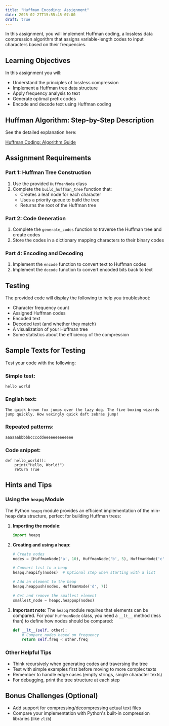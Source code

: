 ```yaml
---
title: "Huffman Encoding: Assignment"
date: 2025-02-27T15:55:45-07:00
draft: true
---
```


In this assignment, you will implement Huffman coding, a lossless data compression algorithm that assigns variable-length codes to input characters based on their frequencies.
<!--more-->

## Learning Objectives

In this assignment you will:
- Understand the principles of lossless compression
- Implement a Huffman tree data structure
- Apply frequency analysis to text
- Generate optimal prefix codes
- Encode and decode text using Huffman coding

## Huffman Algorithm: Step-by-Step Description

See the detailed explanation here:

[Huffman Coding: Algorithm Guide](/web/assignments/huffman_guide/)


## Assignment Requirements

### Part 1: Huffman Tree Construction

1. Use the provided `HuffmanNode` class
2. Complete the `build_huffman_tree` function that:
   - Creates a leaf node for each character
   - Uses a priority queue to build the tree
   - Returns the root of the Huffman tree

### Part 2: Code Generation

1. Complete the `generate_codes` function to traverse the Huffman tree and create codes
2. Store the codes in a dictionary mapping characters to their binary codes

### Part 4: Encoding and Decoding

1. Implement the `encode` function to convert text to Huffman codes
2. Implement the `decode` function to convert encoded bits back to text

## Testing

The provided code will display the following to help you troubleshoot:

* Character frequency count
* Assigned Huffman codes
* Encoded text
* Decoded text (and whether they match)
* A visualization of your Huffman tree
* Some statistics about the efficiency of the compression

## Sample Texts for Testing

Test your code with the following:

### Simple test:

```
hello world
```

### English text:

```
The quick brown fox jumps over the lazy dog. The five boxing wizards jump quickly. How vexingly quick daft zebras jump!
```

### Repeated patterns:

```
aaaaaabbbbbccccddeeeeeeeeeeeee
```

### Code snippet:

```
def hello_world():
    print("Hello, World!")
    return True
```

## Hints and Tips

### Using the `heapq` Module

The Python `heapq` module provides an efficient implementation of the min-heap data structure, perfect for building Huffman trees:

1. **Importing the module**:

   ```python
   import heapq
   ```

2. **Creating and using a heap**:

   ```python
   # Create nodes
   nodes = [HuffmanNode('a', 10), HuffmanNode('b', 5), HuffmanNode('c', 15)]

   # Convert list to a heap
   heapq.heapify(nodes)  # Optional step when starting with a list

   # Add an element to the heap
   heapq.heappush(nodes, HuffmanNode('d', 7))

   # Get and remove the smallest element
   smallest_node = heapq.heappop(nodes)
   ```

3. **Important note**: The `heapq` module requires that elements can be compared. For your `HuffmanNode` class, you need a `__lt__` method (less than) to define how nodes should be compared:

   ```python
   def __lt__(self, other):
       # Compare nodes based on frequency
       return self.freq < other.freq
   ```

### Other Helpful Tips

- Think recursively when generating codes and traversing the tree
- Test with simple examples first before moving to more complex texts
- Remember to handle edge cases (empty strings, single character texts)
- For debugging, print the tree structure at each step

## Bonus Challenges (Optional)

- Add support for compressing/decompressing actual text files
- Compare your implementation with Python's built-in compression libraries (like `zlib`)
